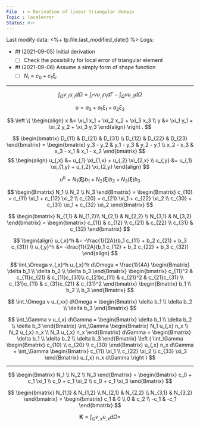 ```yaml
---
File  : ∞ Derivation of linear triangular domain
Topic : localerror
Status: #✏️
---
```

Last modify data: <%+ tp.file.last_modified_date() %>
Logs: 
-  #❗️ (2021-09-05) Initial derivation
	- [ ] Check the possibility for local error of triangular element
- #❗️ (2021-09-06) Assume a simply form of shape function
	- [ ] $N_i = c_0 + c_1 \xi_i$
---
$$
\int_\Omega v_{,i} u_{,i} d\Omega = \int_\Gamma v u_{,i} n_i d\Gamma - \int_\Omega v u_{,ii} d\Omega
$$

$$
u = a_0 + a_1 \xi_1 + a_2 \xi_2
$$

$$
\left \{
\begin{align}
    x &= \xi_1 x_1 + \xi_2 x_2 + \xi_3 x_3 \\
    y &= \xi_1 y_1 + \xi_2 y_2 + \xi_3 y_3
\end{align}
\right .
$$

$$
\begin{bmatrix}
    D_{11} & D_{21} & D_{31} \\
    D_{12} & D_{22} & D_{23}
\end{bmatrix} =
\begin{bmatrix}
    y_3 - y_2 & y_1 - y_3 & y_2 - y_1 \\
    x_2 - x_3 & x_3 - x_1 & x_1 - x_2
\end{bmatrix} 
$$
$$
\begin{align}
    u_{,x} &= u_{,1} \xi_{1,x} + u_{,2} \xi_{2,x} \\
    u_{,y} &= u_{,1} \xi_{1,y} + u_{,2} \xi_{2,y}
\end{align}
$$

$$
u^h = N_1(\bm{\xi}) b_1 + N_2(\bm{\xi}) b_2 + N_3(\bm{\xi}) b_3
$$

$$
\begin{Bmatrix}
    N_1 \\ N_2 \\ N_3
\end{Bmatrix} =
\begin{Bmatrix}
    c_{10} + c_{11} \xi_1 + c_{12} \xi_2 \\
    c_{20} + c_{21} \xi_1 + c_{22} \xi_2 \\
    c_{30} + c_{31} \xi_1 + c_{32} \xi_2
\end{Bmatrix} 
$$

$$
\begin{bmatrix}
    N_{1,1} & N_{1,2}\\ N_{2,1} & N_{2,2} \\ N_{3,1} & N_{3,2}
\end{bmatrix} =
\begin{bmatrix}
    c_{11} & c_{12} \\
    c_{21} & c_{22} \\
    c_{31} & c_{32}
\end{bmatrix} 
$$

$$
\begin{align}
    u_{,x}^h &= -\frac{1}{2A}(b_1 c_{11} + b_2 c_{21} + b_3 c_{31}) \\
    u_{,y}^h &= -\frac{1}{2A}(b_1 c_{12} + b_2 c_{22} + b_3 c_{32})
\end{align}
$$

$$
\int_\Omega v_{,x}^h u_{,x}^h d\Omega = \frac{1}{4A}
\begin{Bmatrix}
    \delta b_1 \\ \delta b_2 \\ \delta b_3
\end{Bmatrix} 
\begin{bmatrix}
    c_{11}^2 & c_{11}c_{21} & c_{11}c_{31}\\
    c_{21}c_{11} & c_{21}^2 & c_{21}c_{31} \\
    c_{31}c_{11} & c_{31}c_{21} & c_{31}^2
\end{bmatrix} 
\begin{Bmatrix}
    b_1 \\ b_2 \\ b_3
\end{Bmatrix}
$$

$$
\int_\Omega v u_{,xx} d\Omega =
\begin{Bmatrix}
    \delta b_1 \\ \delta b_2 \\ \delta b_3
\end{Bmatrix} 
$$

$$
\int_\Gamma v u_{,x} d\Gamma = 
\begin{Bmatrix}
    \delta b_1 \\ \delta b_2 \\ \delta b_3
\end{Bmatrix} \int_\Gamma 
\begin{Bmatrix}
    N_1 u_{,x} n_x \\
    N_2 u_{,x} n_x \\
    N_3 u_{,x} n_x 
\end{Bmatrix} d\Gamma =
\begin{Bmatrix}
    \delta b_1 \\ \delta b_2 \\ \delta b_3
\end{Bmatrix} 
\left (
\int_\Gamma 
\begin{Bmatrix}
    c_{10} \\
    c_{20} \\
    c_{30} 
\end{Bmatrix} u_{,x} n_x d\Gamma + \int_\Gamma 
\begin{Bmatrix}
    c_{11} \xi_1 \\
    c_{22} \xi_2 \\
    c_{33} \xi_3
\end{Bmatrix} u_{,x} n_x d\Gamma
\right )
$$

---

$$
\begin{Bmatrix}
    N_1 \\ N_2 \\ N_3
\end{Bmatrix} = 
\begin{Bmatrix}
    c_0 + c_1 \xi_1 \\ c_0 + c_1 \xi_2 \\ c_0 + c_1 \xi_3
\end{Bmatrix} 
$$

$$
\begin{bmatrix}
    N_{1,1} & N_{1,2} \\
    N_{2,1} & N_{2,2} \\
    N_{3,1} & N_{3,2}
\end{bmatrix} = 
\begin{bmatrix}
    c_1  & 0 \\
    0    & c_2 \\
    -c_1 & -c_1
\end{bmatrix} 
$$

$$
\bm{K} = \int_\Omega v_{,x} u_{,x} d\Omega = 
$$
